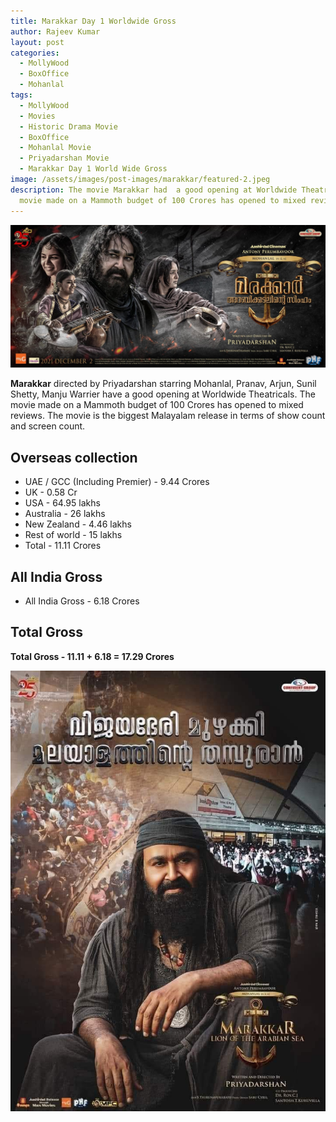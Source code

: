 ```yaml
---
title: Marakkar Day 1 Worldwide Gross
author: Rajeev Kumar
layout: post
categories:
  - MollyWood
  - BoxOffice
  - Mohanlal
tags:
  - MollyWood
  - Movies
  - Historic Drama Movie
  - BoxOffice
  - Mohanlal Movie
  - Priyadarshan Movie
  - Marakkar Day 1 World Wide Gross
image: /assets/images/post-images/marakkar/featured-2.jpeg
description: The movie Marakkar had  a good opening at Worldwide Theatricals. The
  movie made on a Mammoth budget of 100 Crores has opened to mixed reviews.
---
```

![Marakkar arabi kadalinte simham featured image](/assets/images/post-images/marakkar/featured-2.jpeg)

**Marakkar** directed by Priyadarshan starring Mohanlal, Pranav, Arjun, Sunil Shetty, Manju Warrier have a good opening at Worldwide Theatricals. The movie made on a Mammoth budget of 100 Crores has opened to mixed reviews. The movie is the biggest Malayalam release in terms of show count and screen count.

## Overseas collection
- UAE / GCC (Including Premier) - 9.44 Crores
- UK - 0.58 Cr
- USA - 64.95 lakhs
- Australia - 26 lakhs
- New Zealand - 4.46 lakhs
- Rest of world - 15 lakhs
- Total - 11.11 Crores

## All India Gross
- All India Gross - 6.18 Crores

## Total Gross
**Total Gross - 11.11 + 6.18 = 17.29 Crores**

![Marakkar arabi kadalinte simham poster](/assets/images/post-images/marakkar/marakkar-3.jpeg)
